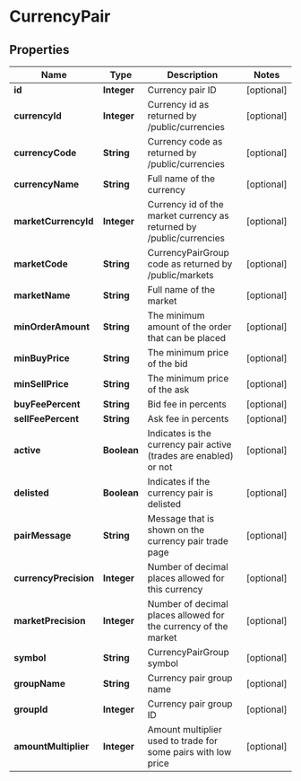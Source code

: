# CurrencyPair

## Properties
Name | Type | Description | Notes
------------ | ------------- | ------------- | -------------
**id** | **Integer** | Currency pair ID |  [optional]
**currencyId** | **Integer** | Currency id as returned by /public/currencies |  [optional]
**currencyCode** | **String** | Currency code as returned by /public/currencies |  [optional]
**currencyName** | **String** | Full name of the currency |  [optional]
**marketCurrencyId** | **Integer** | Currency id of the market currency as returned by /public/currencies |  [optional]
**marketCode** | **String** | CurrencyPairGroup code as returned by /public/markets |  [optional]
**marketName** | **String** | Full name of the market |  [optional]
**minOrderAmount** | **String** | The minimum amount of the order that can be placed |  [optional]
**minBuyPrice** | **String** | The minimum price of the bid |  [optional]
**minSellPrice** | **String** | The minimum price of the ask |  [optional]
**buyFeePercent** | **String** | Bid fee in percents |  [optional]
**sellFeePercent** | **String** | Ask fee in percents |  [optional]
**active** | **Boolean** | Indicates is the currency pair active (trades are enabled) or not |  [optional]
**delisted** | **Boolean** | Indicates if the currency pair is delisted |  [optional]
**pairMessage** | **String** | Message that is shown on the currency pair trade page |  [optional]
**currencyPrecision** | **Integer** | Number of decimal places allowed for this currency |  [optional]
**marketPrecision** | **Integer** | Number of decimal places allowed for the currency of the market |  [optional]
**symbol** | **String** | CurrencyPairGroup symbol |  [optional]
**groupName** | **String** | Currency pair group name |  [optional]
**groupId** | **Integer** | Currency pair group ID |  [optional]
**amountMultiplier** | **Integer** | Amount multiplier used to trade for some pairs with low price |  [optional]
